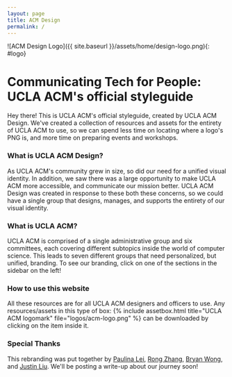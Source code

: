 ```yaml
---
layout: page
title: ACM Design
permalink: /
---
```

![ACM Design Logo]({{ site.baseurl }}/assets/home/design-logo.png){: #logo}

# Communicating Tech for People: UCLA ACM's official styleguide  #
Hey there! This is UCLA ACM's official styleguide, created by UCLA ACM Design. We've created a collection of resources and assets for the entirety of UCLA ACM to use, so we can spend less time on locating where a logo's PNG is, and more time on preparing events and workshops.

### What is UCLA ACM Design? ###
As UCLA ACM's community grew in size, so did our need for a unified visual identity. In addition, we saw there was a large opportunity to make UCLA ACM more accessible, and communicate our mission better. UCLA ACM Design was created in response to these both these concerns, so we could have a single group that designs, manages, and supports the entirety of our visual identity.

### What is UCLA ACM? ###
UCLA ACM is comprised of a single administrative group and six committees, each covering different subtopics inside the world of computer science. This leads to seven different groups that need personalized, but unified, branding. To see our branding, click on one of the sections in the sidebar on the left!

### How to use this website ###
All these resources are for all UCLA ACM designers and officers to use. Any resources/assets in this type of box:
{% include assetbox.html title="UCLA ACM logomark" file="logos/acm-logo.png" %}
can be downloaded by clicking on the item inside it.

### Special Thanks ###
This rebranding was put together by <a href="http://www.paulinalei.com/">Paulina Lei</a>, <a href="https://rongzhang.myportfolio.com">Rong Zhang</a>, <a href="http://wongbryan.design/">Bryan Wong</a>, and <a href="https://justin-liu.me/">Justin Liu</a>. We'll be posting a write-up about our journey soon!